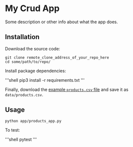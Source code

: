 # My Crud App

Some description or other info about what the app does.

## Installation

Download the source code:

```shell
git clone remote_clone_address_of_your_repo_here
cd some/path/to/repo/
```

Install package dependencies:

'''shell
pip3 install -r requirements.txt
'''

Finally, download the [example `products.csv` file](https://raw.githubusercontent.com/prof-rossetti/nyu-info-2335-70-201706/master/projects/crud-app/products.csv) and save it as `data/products.csv`.

## Usage

```shell
python app/products_app.py
```

To test:

'''shell
pytest
'''
